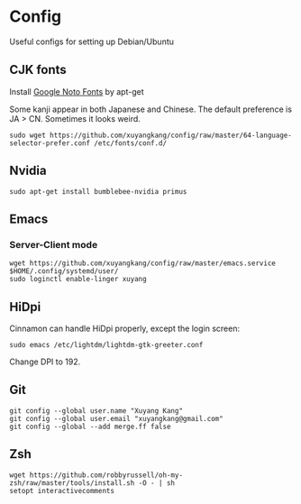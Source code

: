 # Config
Useful configs for setting up Debian/Ubuntu

## CJK fonts
Install [Google Noto Fonts](https://www.google.com/get/noto/) by apt-get

Some kanji appear in both Japanese and Chinese. The default preference is JA > CN. Sometimes it looks weird.
```
sudo wget https://github.com/xuyangkang/config/raw/master/64-language-selector-prefer.conf /etc/fonts/conf.d/
```
## Nvidia
```
sudo apt-get install bumblebee-nvidia primus
```
## Emacs
### Server-Client mode
```
wget https://github.com/xuyangkang/config/raw/master/emacs.service $HOME/.config/systemd/user/
sudo loginctl enable-linger xuyang
```
## HiDpi
Cinnamon can handle HiDpi properly, except the login screen:
```
sudo emacs /etc/lightdm/lightdm-gtk-greeter.conf
```
Change DPI to 192.
## Git
```
git config --global user.name "Xuyang Kang"
git config --global user.email "xuyangkang@gmail.com"
git config --global --add merge.ff false
```
## Zsh
```
wget https://github.com/robbyrussell/oh-my-zsh/raw/master/tools/install.sh -O - | sh
setopt interactivecomments
```
